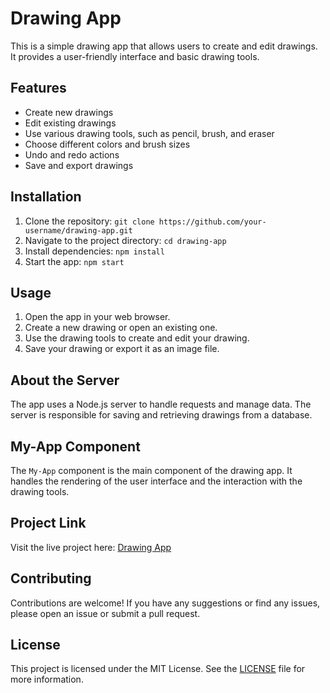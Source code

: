 ﻿# Drawing App
This is a simple drawing app that allows users to create and edit drawings. It provides a user-friendly interface and basic drawing tools.

## Features

- Create new drawings
- Edit existing drawings
- Use various drawing tools, such as pencil, brush, and eraser
- Choose different colors and brush sizes
- Undo and redo actions
- Save and export drawings

## Installation

1. Clone the repository: `git clone https://github.com/your-username/drawing-app.git`
2. Navigate to the project directory: `cd drawing-app`
3. Install dependencies: `npm install`
4. Start the app: `npm start`

## Usage

1. Open the app in your web browser.
2. Create a new drawing or open an existing one.
3. Use the drawing tools to create and edit your drawing.
4. Save your drawing or export it as an image file.

## About the Server

The app uses a Node.js server to handle requests and manage data. The server is responsible for saving and retrieving drawings from a database.

## My-App Component

The `My-App` component is the main component of the drawing app. It handles the rendering of the user interface and the interaction with the drawing tools.

## Project Link

Visit the live project here: [Drawing App](https://sketch-mate.vercel.app/)

## Contributing

Contributions are welcome! If you have any suggestions or find any issues, please open an issue or submit a pull request.

## License

This project is licensed under the MIT License. See the [LICENSE](LICENSE) file for more information.

